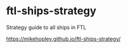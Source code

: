 # ftl-ships-strategy
Strategy guide to all ships in FTL

https://mikehopley.github.io/ftl-ships-strategy/
